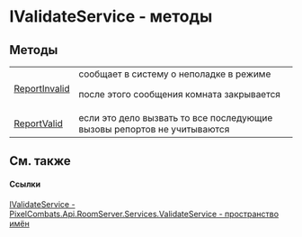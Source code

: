 # IValidateService - методы




## Методы
<table>
<tr>
<td><a href="efea4e71-1def-c359-6d9b-afffc97bb549">ReportInvalid</a></td>
<td>сообщает в систему о неполадке в режиме <p>после этого сообщения комната закрывается</p></td></tr>
<tr>
<td><a href="e114c8c3-f616-174a-4419-0e37588fca87">ReportValid</a></td>
<td>если это дело вызвать то все последующие вызовы репортов не учитываются</td></tr>
</table>

## См. также


#### Ссылки
<a href="ff357d4e-ac5e-fd85-acf4-d9155be8d584">IValidateService - </a>  
<a href="82964d0a-399a-e04d-3897-35a99730f8a0">PixelCombats.Api.RoomServer.Services.ValidateService - пространство имён</a>  

